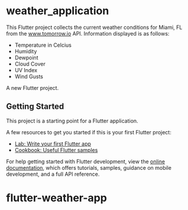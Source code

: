 # weather_application

This Flutter project collects the current weather conditions for Miami, FL from the www.tomorrow.io API. 
Information displayed is as follows:
- Temperature in Celcius
- Humidity
- Dewpoint
- Cloud Cover
- UV Index
- Wind Gusts

A new Flutter project.

## Getting Started

This project is a starting point for a Flutter application.

A few resources to get you started if this is your first Flutter project:

- [Lab: Write your first Flutter app](https://docs.flutter.dev/get-started/codelab)
- [Cookbook: Useful Flutter samples](https://docs.flutter.dev/cookbook)

For help getting started with Flutter development, view the
[online documentation](https://docs.flutter.dev/), which offers tutorials,
samples, guidance on mobile development, and a full API reference.
# flutter-weather-app
